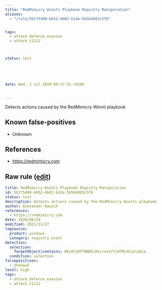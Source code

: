 ```yaml
---
title: "RedMimicry Winnti Playbook Registry Manipulation"
aliases:
  - "/rule/5b175490-b652-4b02-b1de-5b5b4083c5f8"


tags:
  - attack.defense_evasion
  - attack.t1112



status: test





date: Wed, 1 Jul 2020 09:17:31 +0200


---
```


Detects actions caused by the RedMimicry Winnti playbook

<!--more-->


## Known false-positives

* Unknown



## References

* https://redmimicry.com


## Raw rule ([edit](https://github.com/SigmaHQ/sigma/edit/master/rules/windows/registry_event/registry_event_redmimicry_winnti_reg.yml))
```yaml
title: RedMimicry Winnti Playbook Registry Manipulation
id: 5b175490-b652-4b02-b1de-5b5b4083c5f8
status: test
description: Detects actions caused by the RedMimicry Winnti playbook
author: Alexander Rausch
references:
  - https://redmimicry.com
date: 2020/06/24
modified: 2021/11/27
logsource:
  product: windows
  category: registry_event
detection:
  selection:
    TargetObject|contains: HKLM\SOFTWARE\Microsoft\HTMLHelp\data
  condition: selection
falsepositives:
  - Unknown
level: high
tags:
  - attack.defense_evasion
  - attack.t1112

```
